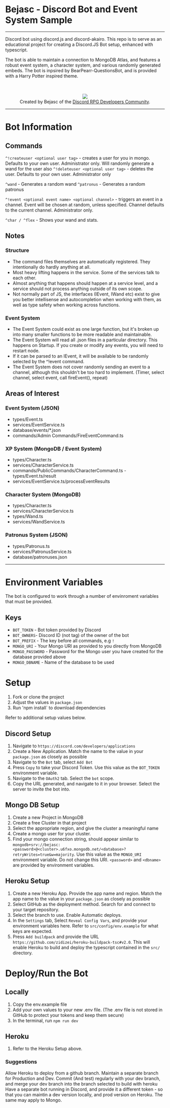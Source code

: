 # Bejasc - Discord Bot and Event System Sample

---

Discord bot using discord.js and discord-akairo.
This repo is to serve as an educational project for creating a Discord.JS Bot setup, enhanced with typescript.

The bot is able to maintain a connection to MongoDB Atlas, and features a robust event system, a character system, and various randomly generated embeds.
The bot is inpsired by BearPearr-QuestionsBot, and is provided with a Harry Potter inspired theme.

<p align="center">
  <br/>
  <br/>
  <a href= 'https://discord.gg/aqYHAH5GE5'><img src ="https://cdn.discordapp.com/attachments/744519449696141312/792729324423217182/drpg_shield.png"/> </a>
  <br/>
  Created by Bejasc of the <a href= 'https://discord.gg/aqYHAH5GE5'>Discord RPG Developers Community</a>.
</p>

---

# Bot Information

## Commands

`^!createuser <optional user tag>` - creates a user for you in mongo. Defaults to your own user. Administrator only. Will randomly generate a wand for the user also
`^!deleteuser <optional user tag>` - deletes the user. Defaults to your own user. Administrator only

`^wand` - Generates a random wand
`^patronus` - Generates a random patronus

`^!event <optional event name> <optional channel>` - triggers an event in a channel. Event will be chosen at random, unless specified. Channel defaults to the current channel. Administrator only.

`^char / ^flex` - Shows your wand and stats.

## Notes

### Structure

- The command files themselves are automatically registered. They intentionally do hardly anything at all.
- Most heavy lifting happens in the service. Some of the services talk to each other.
- Almost anything that happens should happen at a service level, and a service should not process anything outside of its own scope.
- Not normally part of JS, the interfaces (IEvent, IWand etc) exist to give you better intellisense and autocompletion when working with them, as well as type safety when working across functions.

### Event System

- The Event System could exist as one large function, but it's broken up into many smaller functions to be more readable and maintainable.
- The Event System will read all .json files in a particular directory. This happens on Startup. If you create or modify any events, you will need to restart node.
- If it can be parsed to an IEvent, it will be available to be randomly selected by the ^!event command.
- The Event System does not cover randomly sending an event to a channel, although this shouldn't be too hard to implement. (Timer, select channel, select event, call fireEvent(), repeat)

## Areas of Interest

### Event System (JSON)

- types/Event.ts
- services/EventService.ts
- database/events/\*.json
- commands/Admin Commands/FireEventCommand.ts

### XP System (MongoDB / Event System)

- types/Character.ts
- services/CharacterService.ts
- commands/PublicCommands/CharacterCommand.ts
  -types/Event.ts/result
- services/EventService.ts/processEventResults

### Character System (MongoDB)

- types/Character.ts
- services/CharacterService.ts
- types/Wand.ts
- services/WandService.ts

### Patronus System (JSON)

- types/Patronus.ts
- services/PatronusService.ts
- database/patronuses.json

---

# Environment Variables

The bot is configured to work through a number of envinroment variables that must be provided.

## Keys

- `BOT_TOKEN` - Bot token provided by Discord
- `BOT_OWNERS`- Discord ID (not tag) of the owner of the bot
- `BOT_PREFIX` - The key before all commands, e.g `!`
- `MONGO_URI` - Your Mongo URI as provided to you directly from MongoDB
- `MONGO_PASSWORD` - Password for the Mongo user you have created for the database provided above
- `MONGO_DBNAME` - Name of the database to be used

# Setup

1. Fork or clone the project
2. Adjust the values in `package.json`
3. Run 'npm install` to download dependencies

Refer to additional setup values below.

## Discord Setup

1. Navigate to `https://discord.com/developers/applications`
2. Create a New Application. Match the name to the value in your `package.json` as closely as possible
3. Navigate to the `Bot` tab, select `Add Bot`
4. Press `Copy` to take your Discord Token. Use this value as the `BOT_TOKEN` environment variable.
5. Navigate to the `OAuth2` tab. Select the `bot` scope.
6. Copy the URL generated, and navigate to it in your browser. Select the server to invite the bot into.

## Mongo DB Setup

1. Create a new Project in MongoDB
2. Create a free Cluster in that project
3. Select the appropriate region, and give the cluster a meaningful name
4. Create a mongo user for your cluster.
5. Find your mongo connection string, should appear similar to `mongodb+srv://bejasc:<password>@<cluster>.u6fxo.mongodb.net/<database>?retryWrites=true&w=majority`. Use this value as the `MONGO_URI` environment variable. Do not change this URI. `<password>` and `<dbname>` are provided by environment variables.

## Heroku Setup

1. Create a new Heroku App. Provide the app name and region. Match the app name to the value in your `package.json` as closely as possible
2. Select GitHub as the deployment method. Search for and connect to your target repository.
3. Select the branch to use. Enable Automatic deploys.
4. In the `Settings` tab, Select `Reveal Config Vars`, and provide your environment variables here. Refer to `src/config/env.example` for what keys are expected.
5. Press `Add buildpack` and provide the URL `https://github.com/zidizei/heroku-buildpack-tsc#v2.0`. This will enable Heroku to build and deploy the typescript contained in the `src/` directory.

# Deploy/Run the Bot

## Locally

1. Copy the env.example file
2. Add your own values to your new .env file. (The .env file is not stored in GitHub to protect your tokens and keep them secure)
3. In the terminal, run `npm run dev`

## Heroku

1. Refer to the Heroku Setup above.

### Suggestions

Allow Heroku to deploy from a github branch.
Maintain a separate branch for Production and Dev. Commit (And test) regularly with your dev branch, and merge your dev branch into the branch selected to build with heroku
Have a separate bot running in Discord, and provide it a different token - so that you can maintin a dev version locally, and prod version on Heroku. The same may apply to Mongo.
